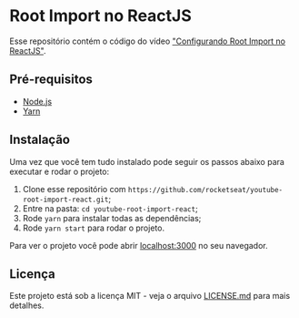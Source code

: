 # Root Import no ReactJS

Esse repositório contém o código do vídeo ["Configurando Root Import no ReactJS"](#).

## Pré-requisitos

- [Node.js](https://nodejs.org)
- [Yarn](https://yarnpkg.com/)

## Instalação

Uma vez que você tem tudo instalado pode seguir os passos abaixo para executar e rodar o projeto:

1. Clone esse repositório com `https://github.com/rocketseat/youtube-root-import-react.git`;
2. Entre na pasta: `cd youtube-root-import-react`;<br />
3. Rode `yarn` para instalar todas as dependências;<br />
4. Rode `yarn start` para rodar o projeto.

Para ver o projeto você pode abrir [localhost:3000](http://localhost:3000/) no seu navegador.

## Licença

Este projeto está sob a licença MIT - veja o arquivo [LICENSE.md](LICENSE.md) para mais detalhes.
